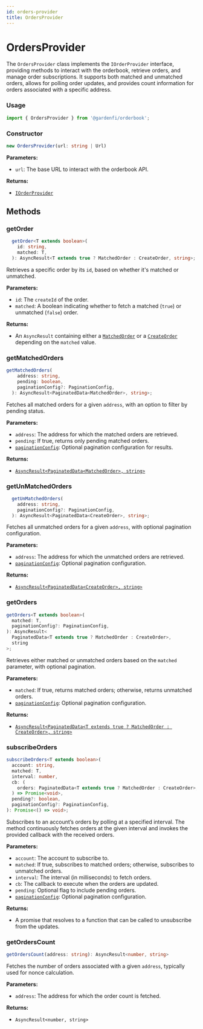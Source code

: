 ```yaml
---
id: orders-provider
title: OrdersProvider
---
```


# OrdersProvider

The `OrdersProvider` class implements the `IOrderProvider` interface, providing methods to interact with the orderbook, retrieve orders, and manage order subscriptions. It supports both matched and unmatched orders, allows for polling order updates, and provides count information for orders associated with a specific address.

### Usage

```ts
import { OrdersProvider } from '@gardenfi/orderbook';
```

### Constructor

```ts
new OrdersProvider(url: string | Url)
```

**Parameters:**

- `url`: The base URL to interact with the orderbook API.

**Returns:**

- [`IOrderProvider`](../types/IOrderProvider.md)

## Methods

### getOrder

```ts
  getOrder<T extends boolean>(
    id: string,
    matched: T,
  ): AsyncResult<T extends true ? MatchedOrder : CreateOrder, string>;
```

Retrieves a specific order by its `id`, based on whether it's matched or unmatched.

**Parameters:**

- `id`: The `createId` of the order.
- `matched`: A boolean indicating whether to fetch a matched (`true`) or unmatched (`false`) order.

**Returns:**

- An `AsyncResult` containing either a [`MatchedOrder`](../types/Order.md#matchedorder) or a [`CreateOrder`](../types/Order.md#createorder) depending on the `matched` value.

### getMatchedOrders

```ts
getMatchedOrders(
    address: string,
    pending: boolean,
    paginationConfig?: PaginationConfig,
  ): AsyncResult<PaginatedData<MatchedOrder>, string>;
```

Fetches all matched orders for a given `address`, with an option to filter by pending status.

**Parameters:**

- `address`: The address for which the matched orders are retrieved.
- `pending`: If true, returns only pending matched orders.
- [`paginationConfig`](../types/Pagination.md#paginationconfig): Optional pagination configuration for results.

**Returns:**

- [`AsyncResult<PaginatedData<MatchedOrder>, string>`](../types/Order.md#matchedorder)

### getUnMatchedOrders

```ts
  getUnMatchedOrders(
    address: string,
    paginationConfig?: PaginationConfig,
  ): AsyncResult<PaginatedData<CreateOrder>, string>;
```

Fetches all unmatched orders for a given `address`, with optional pagination configuration.

**Parameters:**

- `address`: The address for which the unmatched orders are retrieved.
- [`paginationConfig`](../types/Pagination.md#paginationconfig): Optional pagination configuration.

**Returns:**

- [`AsyncResult<PaginatedData<CreateOrder>, string>`](../types/Order.md#createorder)

### getOrders

```ts
getOrders<T extends boolean>(
  matched: T,
  paginationConfig?: PaginationConfig,
): AsyncResult<
  PaginatedData<T extends true ? MatchedOrder : CreateOrder>,
  string
>;
```

Retrieves either matched or unmatched orders based on the `matched` parameter, with optional pagination.

**Parameters:**

- `matched`: If true, returns matched orders; otherwise, returns unmatched orders.
- [`paginationConfig`](../types/Pagination.md#paginationconfig): Optional pagination configuration.

**Returns:**

- [`AsyncResult<PaginatedData<T extends true ? MatchedOrder : CreateOrder>, string>`](../types/Order.md#matchedorder)

### subscribeOrders

```ts
subscribeOrders<T extends boolean>(
  account: string,
  matched: T,
  interval: number,
  cb: (
    orders: PaginatedData<T extends true ? MatchedOrder : CreateOrder>,
  ) => Promise<void>,
  pending?: boolean,
  paginationConfig?: PaginationConfig,
): Promise<() => void>;
```

Subscribes to an account’s orders by polling at a specified interval.
The method continuously fetches orders at the given interval and invokes the provided callback with the received orders.

**Parameters:**

- `account`: The account to subscribe to.
- `matched`: If true, subscribes to matched orders; otherwise, subscribes to unmatched orders.
- `interval`: The interval (in milliseconds) to fetch orders.
- `cb`: The callback to execute when the orders are updated.
- `pending`: Optional flag to include pending orders.
- [`paginationConfig`](../types/Pagination.md#paginationconfig): Optional pagination configuration.

**Returns:**

- A promise that resolves to a function that can be called to unsubscribe from the updates.

### getOrdersCount

```ts
getOrdersCount(address: string): AsyncResult<number, string>
```

Fetches the number of orders associated with a given `address`, typically used for nonce calculation.

**Parameters:**

- `address`: The address for which the order count is fetched.

**Returns:**

- `AsyncResult<number, string>`
